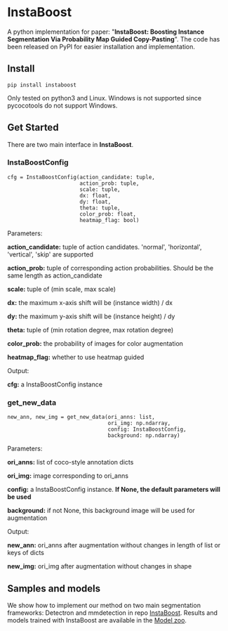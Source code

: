 # InstaBoost

A python implementation for paper: "**InstaBoost: Boosting Instance Segmentation Via Probability Map Guided Copy-Pasting**". The code has been released on PyPI for easier installation and implementation. 

## Install

```
pip install instaboost
```

Only tested on python3 and Linux. Windows is not supported since pycocotools do not support Windows. 

## Get Started

There are two main interface in **InstaBoost**.

### **InstaBoostConfig**

```
cfg = InstaBoostConfig(action_candidate: tuple,
                       action_prob: tuple, 
                       scale: tuple, 
                       dx: float, 
                       dy: float,
                       theta: tuple, 
                       color_prob: float, 
                       heatmap_flag: bool)
```
Parameters: 

**action_candidate:** tuple of action candidates. 'normal', 'horizontal', 'vertical', 'skip' are supported

**action_prob:** tuple of corresponding action probabilities. Should be the same length as action_candidate

**scale:** tuple of (min scale, max scale)

**dx:** the maximum x-axis shift will be  (instance width) / dx

**dy:** the maximum y-axis shift will be  (instance height) / dy

**theta:** tuple of (min rotation degree, max rotation degree)

**color_prob:** the probability of images for color augmentation

**heatmap_flag:** whether to use heatmap guided

Output:

**cfg:** a InstaBoostConfig instance

### **get_new_data**

```
new_ann, new_img = get_new_data(ori_anns: list, 
                                ori_img: np.ndarray, 
                                config: InstaBoostConfig, 
                                background: np.ndarray)
```
Parameters: 

**ori_anns:** list of coco-style annotation dicts

**ori_img:** image corresponding to ori_anns

**config:** a InstaBoostConfig instance. **If None, the default parameters will be used**

**background:** if not None, this background image will be used for augmentation

Output:

**new_ann:** ori_anns after augmentation without changes in length of list or keys of dicts

**new_img:** ori_img after augmentation without changes in shape

## Samples and models

We show how to implement our method on two main segmentation frameworks: Detectron and mmdetection in repo [InstaBoost](https://github.com/GothicAi/Instaboost). Results and models trained with InstaBoost are available in the [Model zoo](https://github.com/GothicAi/Instaboost/blob/master/MODEL_ZOO.md).
